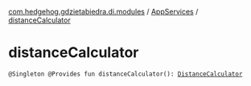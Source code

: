 [com.hedgehog.gdzietabiedra.di.modules](../index.md) / [AppServices](index.md) / [distanceCalculator](./distance-calculator.md)

# distanceCalculator

`@Singleton @Provides fun distanceCalculator(): `[`DistanceCalculator`](../../com.hedgehog.gdzietabiedra.appservice/-distance-calculator/index.md)